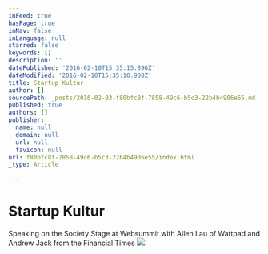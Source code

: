 ```yaml
---
inFeed: true
hasPage: true
inNav: false
inLanguage: null
starred: false
keywords: []
description: ''
datePublished: '2016-02-10T15:35:15.896Z'
dateModified: '2016-02-10T15:35:10.980Z'
title: Startup Kultur
author: []
sourcePath: _posts/2016-02-03-f80bfc8f-7858-49c6-b5c3-22b4b4906e55.md
published: true
authors: []
publisher:
  name: null
  domain: null
  url: null
  favicon: null
url: f80bfc8f-7858-49c6-b5c3-22b4b4906e55/index.html
_type: Article

---
```

# Startup Kultur

Speaking on the Society Stage at Websummit with Allen Lau of Wattpad and Andrew Jack from the Financial Times
![](https://the-grid-user-content.s3-us-west-2.amazonaws.com/eb063f63-bece-4239-8229-29dba4dd134d.JPG)